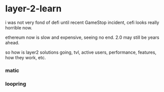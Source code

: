 # layer-2-learn

i was not very fond of defi until recent GameStop incident, cefi looks really horrible now.

ethereum now is slow and expensive, seeing no end. 2.0 may still be years ahead.

so how is layer2 solutions going, tvl, active users, performance, features, how they work, etc.

### matic

### loopring
